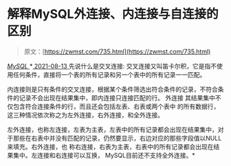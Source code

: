 <!--yml
category: 未分类
date: 0001-01-01 00:00:00
-->

# 解释MySQL外连接、内连接与自连接的区别

> 原文：[https://zwmst.com/735.html](https://zwmst.com/735.html)

   [ *MySQL* ](https://zwmst.com/mysql)*[ <time datetime="2021-08-14T07:59:46+08:00"> 2021-08-13 </time> ](https://zwmst.com/735.html)  先说什么是交叉连接: 交叉连接又叫笛卡尔积，它是指不使用任何条件，直接将一个表的所有记录和另一个表中的所有记录一一匹配。

内连接则是只有条件的交叉连接，根据某个条件筛选出符合条件的记录，不符合条件的记录不会出现在结果集中，即内连接只连接匹配的行。 外连接 其结果集中不仅包含符合连接条件的行，而且还会包括左表、右表或两个表中 的所有数据行，这三种情况依次称之为左外连接，右外连接，和全外连接。

左外连接，也称左连接，左表为主表，左表中的所有记录都会出现在结果集中，对于那些在右表中并没有匹配的记录，仍然要显示，右边对应的那些字段值以NULL来填充。右外连接，也 称右连接，右表为主表，右表中的所有记录都会出现在结果集中。左连接和右连接可以互换， MySQL目前还不支持全外连接。*